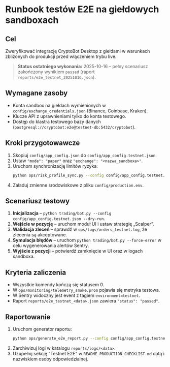 # Runbook testów E2E na giełdowych sandboxach

## Cel
Zweryfikować integrację CryptoBot Desktop z giełdami w warunkach zbliżonych do produkcji przed włączeniem trybu live.

> **Status ostatniego wykonania:** 2025-10-16 – pełny scenariusz zakończony wynikiem `passed` (raport `reports/e2e_testnet_20251016.json`).

## Wymagane zasoby
- Konta sandbox na giełdach wymienionych w `config/exchange_credentials.json` (Binance, Coinbase, Kraken).
- Klucze API z uprawnieniami tylko do konta testowego.
- Dostęp do klastra testowego bazy danych (`postgresql://cryptobot:e2e@testnet-db:5432/cryptobot`).

## Kroki przygotowawcze
1. Skopiuj `config/app_config.json` do `config/app_config.testnet.json`.
2. Ustaw `"mode": "paper"` oraz `"exchange": "<nazwa_sandboxa>"`.
3. Uruchom synchronizację limitów ryzyka:
   ```bash
   python ops/risk_profile_sync.py --config config/app_config.testnet.json
   ```
4. Załaduj zmienne środowiskowe z pliku `config/production.env`.

## Scenariusz testowy
1. **Inicjalizacja** – `python trading/bot.py --config config/app_config.testnet.json --dry-run`.
2. **Wejście w pozycję** – uruchom moduł UI i ustaw strategię „Scalper”.
3. **Walidacja zleceń** – sprawdź w `ops/logs/orders_testnet.log`, że zlecenia są akceptowane.
4. **Symulacja błędów** – uruchom `python trading/bot.py --force-error` w celu wygenerowania alertów Sentry.
5. **Wyjście z pozycji** – potwierdź zamknięcie w UI oraz w logach sandboxa.

## Kryteria zaliczenia
- Wszystkie komendy kończą się statusem 0.
- W `ops/monitoring/telemetry_smoke.prom` pojawia się metryka testowa.
- W Sentry widoczny jest event z tagiem `environment=testnet`.
- Raport `reports/e2e_testnet_<data>.json` zawiera `"status": "passed"`.

## Raportowanie
1. Uruchom generator raportu:
   ```bash
   python ops/generate_e2e_report.py --config config/app_config.testnet.json --output reports/e2e_testnet_$(date +%Y%m%d).json
   ```
2. Zarchiwizuj logi w katalogu `reports/logs/<data>`.
3. Uzupełnij sekcję "Testnet E2E" w `README_PRODUCTION_CHECKLIST.md` datą i nazwiskiem osoby odpowiedzialnej.
